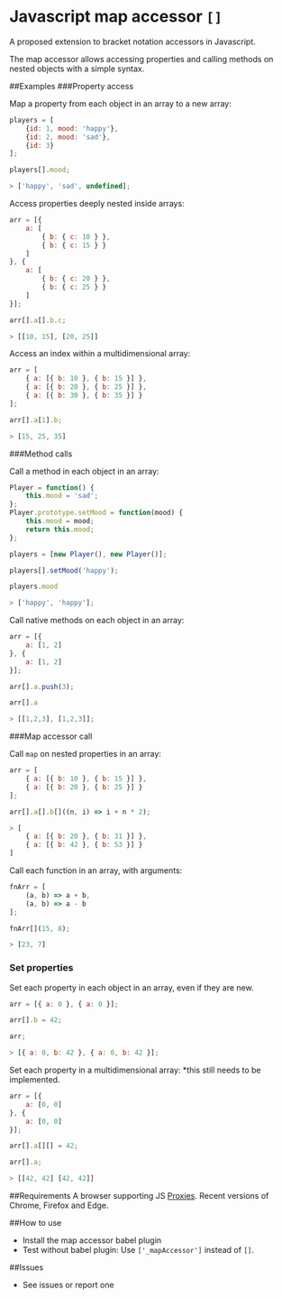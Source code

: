 # Javascript map accessor `[]`
A proposed extension to bracket notation accessors in Javascript.

The map accessor allows accessing properties and calling methods on nested objects with a simple syntax. 

##Examples
###Property access

Map a property from each object in an array to a new array:
```js
players = [
    {id: 1, mood: 'happy'},
    {id: 2, mood: 'sad'},
    {id: 3}
];
```
```js
players[].mood;

> ['happy', 'sad', undefined];
```


Access properties deeply nested inside arrays:
```js
arr = [{
    a: [
        { b: { c: 10 } },
        { b: { c: 15 } }
    ]
}, {
    a: [
        { b: { c: 20 } },
        { b: { c: 25 } }
    ]
}];
```
```js
arr[].a[].b.c;

> [[10, 15], [20, 25]]
```


Access an index within a multidimensional array:
```js
arr = [
    { a: [{ b: 10 }, { b: 15 }] },
    { a: [{ b: 20 }, { b: 25 }] },
    { a: [{ b: 30 }, { b: 35 }] }
];
```
```js
arr[].a[1].b; 

> [15, 25, 35]
```


###Method calls

Call a method in each object in an array:
```js
Player = function() {
    this.mood = 'sad';
};
Player.prototype.setMood = function(mood) {
    this.mood = mood;
    return this.mood;
};

players = [new Player(), new Player()];
```
```js
players[].setMood('happy');

players.mood

> ['happy', 'happy'];

```


Call native methods on each object in an array:
```js
arr = [{
    a: [1, 2]
}, {
    a: [1, 2]
}];

```
```js
arr[].a.push(3);

arr[].a 

> [[1,2,3], [1,2,3]];
```


###Map accessor call

Call `map` on nested properties in an array:
```js
arr = [
    { a: [{ b: 10 }, { b: 15 }] },
    { a: [{ b: 20 }, { b: 25 }] }
];
```
```js
arr[].a[].b[]((n, i) => i + n * 2);

> [
    { a: [{ b: 20 }, { b: 31 }] },
    { a: [{ b: 42 }, { b: 53 }] }
]
```


Call each function in an array, with arguments:
```js
fnArr = [
    (a, b) => a + b, 
    (a, b) => a - b
];
```
```js
fnArr[](15, 8); 

> [23, 7]

```


### Set properties

Set each property in each object in an array,
even if they are new.
```js
arr = [{ a: 0 }, { a: 0 }];
```
```js
arr[].b = 42;

arr;

> [{ a: 0, b: 42 }, { a: 0, b: 42 }];
```


Set each property in a multidimensional array:
*this still needs to be implemented.
```js
arr = [{
    a: [0, 0]
}, {
    a: [0, 0]
}];

```
```js
arr[].a[][] = 42;

arr[].a;

> [[42, 42] [42, 42]]
```

##Requirements
A browser supporting JS [Proxies](https://developer.mozilla.org/en/docs/Web/JavaScript/Reference/Global_Objects/Proxy).
Recent versions of Chrome, Firefox and Edge.

##How to use
- Install the map accessor babel plugin
- Test without babel plugin: Use `['_mapAccessor']` instead of `[]`.

##Issues
- See issues or report one
